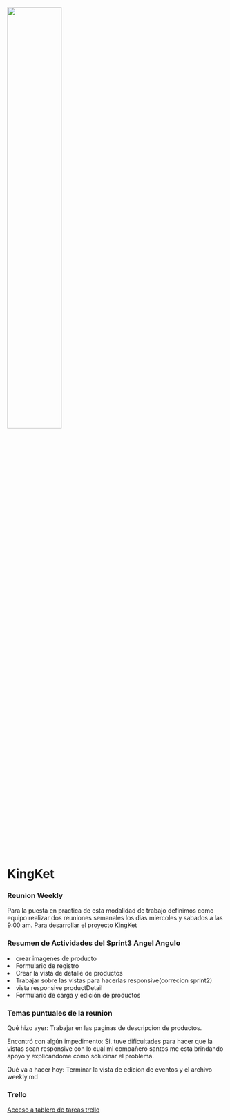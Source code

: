 <img src='/static/public/images/kingketLogo.jpg' width=50% text-align=center>
<h1 color=#F8D12F>KingKet</h1>

<h3 text-align=center>Reunion Weekly</h3>

<p>Para la puesta en practica de esta modalidad de trabajo definimos como equipo realizar dos reuniones semanales los dias miercoles y sabados a las 9:00 am. Para desarrollar el proyecto KingKet</p>

<h3 text-align=center>Resumen de Actividades del Sprint3 Angel Angulo</h3>

<lu>
<li>crear imagenes de producto</li>
<li>Formulario de registro</li>
<li>Crear la vista de detalle de productos</li>
<li>Trabajar sobre las vistas para hacerlas responsive(correcion sprint2)</li>
<li>vista responsive productDetail</li>
<li>Formulario de carga y edición de productos</li>
</lu>

<h3 text-align=center>Temas puntuales de la reunion</h3>


<p>Qué hizo ayer: Trabajar en las paginas de descripcion de productos.</p>

<p>Encontró con algún impedimento: Si. tuve dificultades para hacer que la vistas sean responsive con lo cual mi compañero santos me esta brindando apoyo y explicandome como solucinar el problema.</p>

<p>Qué va a hacer hoy: Terminar la vista de edicion de eventos y el archivo weekly.md</p>


<h3>Trello</h3>
<a href="https://trello.com/b/ZQu5T9mm/proyecto-integrador-e-commerce-kingtek">Acceso a tablero de tareas trello</a>

